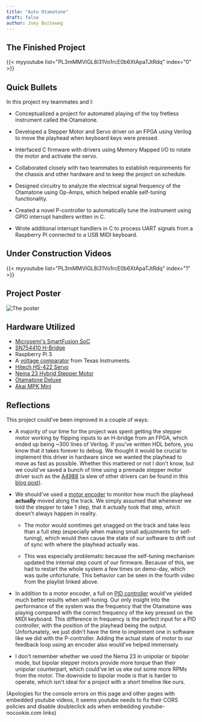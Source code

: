 ```yaml
---
title: "Auto Otamatone"
draft: false
author: Joey Buiteweg
---
```


## The Finished Project

{{< myyoutube list="PL3mMMVIGL8i31Vo1rcE0b6XtApaTJtRdq" index="0" >}}

## Quick Bullets

In this project my teammates and I:

* Conceptualized a project for automated playing of the toy fretless instrument called the Otamatone.

* Developed a Stepper Motor and Servo driver on an FPGA using Verilog to move the playhead when keyboard keys were pressed.

* Interfaced C firmware with drivers using Memory Mapped I/O to rotate the motor and activate the servo.

* Collaborated closely with two teammates to establish requirements for the chassis and other hardware and to keep the project on schedule.

* Designed circuitry to analyze the electrical signal frequency of the Otamatone using Op-Amps, which helped enable self-tuning functionality.

* Created a novel P-controller to automatically tune the instrument using GPIO interrupt handlers written in C.

* Wrote additional interrupt handlers in C to process UART signals from a Raspberry PI connected to a USB MIDI keyboard.

## Under Construction Videos

{{< myyoutube list="PL3mMMVIGL8i31Vo1rcE0b6XtApaTJtRdq" index="1" >}}

## Project Poster

![The poster](/373poster.jpg)

## Hardware Utilized

* [Microsemi\'s SmartFusion SoC](https://www.microsemi.com/product-directory/soc-fpgas/1693-smartfusion)
* [SN754410 H-Bridge](https://www.ti.com/lit/ds/symlink/sn754410.pdf)
* Raspberry Pi 3
* A [voltage comparator](https://www.ti.com/lit/ds/symlink/lm2903b.pdf?ts=1606512923694&ref_url=https%253A%252F%252Fwww.ti.com%252Famplifier-circuit%252Fcomparators%252Fproducts.html) from Texas Instruments.
* [Hitech HS-422 Servo](https://servodatabase.com/servo/hitec/hs-422)
* [Nema 23 Hybrid Stepper Motor](https://www.pololu.com/product/1476)
* [Otamatone Deluxe](https://otamatone.com/352/otamatone-deluxe/)
* [Akai MPK Mini](https://www.akaipro.com/mpk-mini-mkii)

## Reflections

This project could've been improved in a couple of ways:

* A majority of our time for the project was spent getting the stepper motor working by flipping inputs to an H-bridge from an FPGA, which ended up being ~300 lines of Verilog. If you've written HDL before, you know that it takes forever to debug. We thought it would be crucial to implement this driver in hardware since we wanted the playhead to move as fast as possible. Whether this mattered or not I don't know, but we could've saved a bunch of time using a premade stepper motor driver such as the [A4988](http://www.geeetech.com/Documents/A4988-Datasheet.pdf) (a slew of other drivers can be found in this [blog post](https://medium.com/jungletronics/quick-intro-to-motor-drivers-322e4929db44)). 

* We should've used a [motor encoder](https://en.wikipedia.org/wiki/Rotary_encoder) to monitor how much the playhead **actually** moved along the track. We simply assumed that whenever we told the stepper to take 1 step, that it actually took that step, which doesn't always happen in reality. 

  * The motor would somtimes get snagged on the track and take less than a full step (especially when making small adjustments for self-tuning), which would then cause the state of our software to drift out of sync with where the playhead actually was.

  * This was especially problematic because the self-tuning mechanism updated the internal step count of our firmware. Because of this, we had to restart the whole system a few times on demo-day, which was quite unfortunate. This behavior can be seen in the fourth video from the playlist linked above.

* In addition to a motor encoder, a full on [PID controller](https://en.wikipedia.org/wiki/PID_controller) would've yielded much better results when self-tuning. Our only insight into the performance of the system was the frequency that the Otamatone was playing compared with the correct frequency of the key pressed on the MIDI keyboard. This difference in frequency is the perfect input for a PID controller, with the position of the playhead being the output. Unfortunately, we just didn't have the time to implement one in software like we did with the P-controller. Adding the actual state of motor to our feedback loop using an encoder also would've helped immensely.

* I don't remember whether we used the Nema 23 in unipolar or bipolar mode, but bipolar stepper motors provide more torque than their unipolar counterpart, which could've let us eke out some more RPMs from the motor. The downside to bipolar mode is that is harder to operate, which isn't ideal for a project with a short timeline like ours.


(Apologies for the console errors on this page and other pages with embedded youtube videos, it seems youtube needs to fix their CORS policies and disable doubleclick ads when embedding youtube-nocookie.com links)
